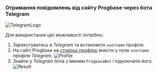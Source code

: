 ### Отримання повідомлень від сайту Progbase через бота Telegram

![TelegramLogo](https://encrypted-tbn2.gstatic.com/images?q=tbn:ANd9GcS0tYcKhgj1Pnqq-vJ0B-YwjvuQGCbSF0ITuoNZZSm9txtVoOnUfw)

Для використання цієї можливості потрібно:

1. Зареєстуватись в *Telegram* та встановити `username` профіля.
1. На сайті Progbase на [сторінці профілю](/profile) внести у поле `username` профіля *Telegram*.
  ![Profile](https://raw.githubusercontent.com/wiki/PublicHadyniak/progbase/images/profile_telegram.jpg)
1. Знайти у *Telegram* бота з іменем `ProgbaseBot` і підключити його.
  ![Result](https://raw.githubusercontent.com/wiki/PublicHadyniak/progbase/images/progbasebot.jpg)

